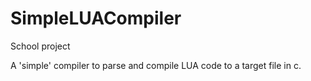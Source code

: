 # SimpleLUACompiler
School project

A 'simple' compiler to parse and compile LUA code to a target file in c.
